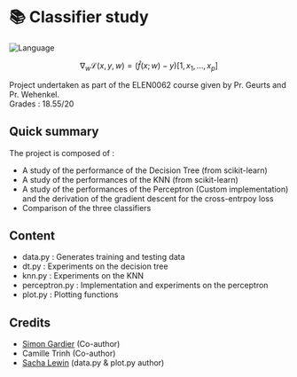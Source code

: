 # 📚 Classifier study
![Language](https://img.shields.io/badge/python-3670A0?style=for-the-badge)

```math
\nabla_w \mathcal{L}(x, y, w) = (\hat{f}(x; w) - y) \left[ 1, x_{1},..., x_{p} \right]
```

Project undertaken as part of the ELEN0062 course given by Pr. Geurts and Pr. Wehenkel.<br>
Grades : 18.55/20<br>

## Quick summary

The project is composed of :
- A study of the performance of the Decision Tree (from scikit-learn)
- A study of the performances of the KNN (from scikit-learn)
- A study of the performances of the Perceptron (Custom implementation) and the derivation of the gradient descent for the cross-entrpoy loss
- Comparison of the three classifiers

## Content

- data.py : Generates training and testing data
- dt.py : Experiments on the decision tree
- knn.py : Experiments on the KNN
- perceptron.py : Implementation and experiments on the perceptron
- plot.py : Plotting functions

## Credits
- [Simon Gardier](https://github.com/simon-gardier) (Co-author)
- Camille Trinh (Co-author)
- [Sacha Lewin](https://iml.isach.be/) (data.py & plot.py author) 


